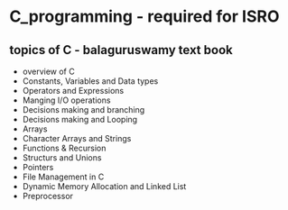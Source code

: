 # C_programming - required for ISRO

## topics of C - balaguruswamy text book
- overview of C
- Constants, Variables and Data types
- Operators and Expressions
- Manging I/O operations
- Decisions making and branching
- Decisions making and Looping
- Arrays
- Character Arrays and Strings
- Functions & Recursion
- Structurs and Unions
- Pointers
- File Management in C
- Dynamic Memory Allocation and Linked List
- Preprocessor
